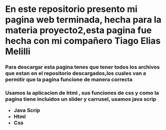 <h1>En este repositorio presento mi pagina web terminada, hecha para la materia proyecto2,esta pagina fue hecha con mi compañero Tiago Elias Melilli


<h3>Para descargar esta pagina tenes que tener todos los archivos que estan en el repositorio descargados,los cuales van a permitir que la pagina funcione de manera correcta

<h3>Usamos la aplicacion de html , sus funciones de css y como la pagina tiene incluidos un slider y carrusel, usamos java scrip

- Java Scrip
- Html
- Css